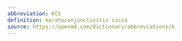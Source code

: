 ```yaml
---
abbreviation: KCS
definition: keratoconjunctivitis sicca
source: https://openmd.com/dictionary/abbreviations/k
---
```

